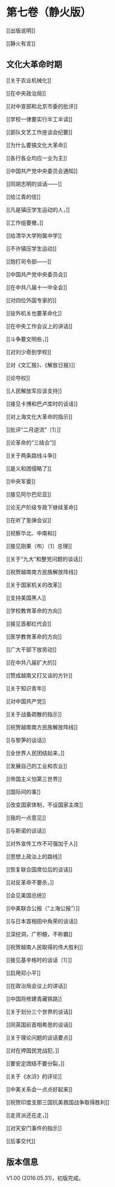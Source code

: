 # 第七卷（静火版）





[[出版说明]]





[[静火有言]]





## **文化大革命时期**





[[关于农业机械化]]





[[在中央政治局]]





[[对中宣部和北京市委的批评]]





[[学校一律要实行半工半读]]





[[部队文艺工作座谈会纪要]]





[[为什么要搞文化大革命]]





[[各行各业均应一业为主]]





[[中国共产党中央委员会通知]]





[[同胡志明的谈话——]]





[[给江青的信]]





[[凡是镇压学生运动的人，]]





[[工作组要撤，]]





[[给清华大学附属中学]]





[[不许镇压学生运动]]





[[炮打司令部——]]





[[中国共产党中央委员会]]





[[在中共八届十一中全会]]





[[对四位外国专家的]]





[[驻外机关也要革命化]]





[[在中央工作会议上的讲话]]





[[斗争要文明些，]]





[[对刘少奇到学校]]





[[对《文汇报》、《解放日报》]]





[[论夺权]]





[[人民解放军应该支持]]





[[接见卡博和巴卢库时的谈话]]





[[对上海文化大革命的指示]]





[[批评“二月逆流”〔1〕]]





[[论革命的“三结合”]]





[[关于两条路线斗争]]





[[是义和团侵略了]]





[[中央军委]]





[[接见阿尔巴尼亚]]





[[论无产阶级专政下继续革命]]





[[在听了氢弹会议]]





[[视察华北、中南和]]





[[接见刚果（布）〔1〕总理]]





[[关于“九大”和整党问题的谈话]]





[[祝贺越南南方民族解放阵线]]





[[关于国家机关的改革]]





[[支持美国黑人]]





[[学校教育革命的方向]]





[[接见首都红代会]]





[[医学教育革命的方向]]





[[广大干部下放劳动]]





[[在中共八届扩大的]]





[[赞成越南又打又谈的方针]]





[[关于知识青年]]





[[对中国共产党]]





[[关于战备疏散的指示]]





[[祝贺越南南方民族解放阵线]]





[[与黎笋的谈话]]





[[全世界人民团结起来，]]





[[发展自己的工业和农业]]





[[帝国主义怕第三世界]]





[[国际间的事]]





[[改变国家体制，不设国家主席]]





[[我的一点意见]]





[[与斯诺的谈话]]





[[对外宣传工作不可强加于人]]





[[思想上政治上的路线]]





[[恢复联合国席位后的谈话]]





[[对反革命不要杀，]]





[[会见美国总统]]





[[中美联合公报（“上海公报”）]]





[[与日本首相田中角荣的谈话]]





[[深挖洞，广积粮，不称霸]]





[[祝贺越南人民取得的伟大胜利]]





[[接见基辛格时的谈话〔1〕]]





[[启用邓小平]]





[[在政治局会议上的讲话]]





[[中国将修建青藏铁路]]





[[关于划分三个世界的谈话]]





[[同英国前首相希思的谈话]]





[[关于理论问题的谈话要点]]





[[对在押国民党战犯、]]





[[要安定团结不要分裂，]]





[[关于《水浒》的评论]]





[[中美关系会一点点好起来]]





[[祝贺印度支那三国抗美救国战争取得胜利]]





[[走资派还在走，]]





[[对天安门事件的指示]]





[[后事交代]]





## 版本信息

V1.00 \(2016.05.31\)，初版完成。